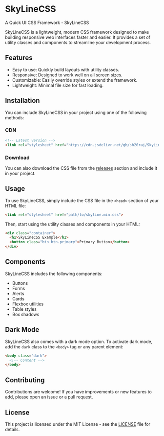 # SkyLineCSS

A Quick UI CSS Framework - SkyLineCSS

SkyLineCSS is a lightweight, modern CSS framework designed to make building responsive web interfaces faster and easier. It provides a set of utility classes and components to streamline your development process.

## Features

- Easy to use: Quickly build layouts with utility classes.
- Responsive: Designed to work well on all screen sizes.
- Customizable: Easily override styles or extend the framework.
- Lightweight: Minimal file size for fast loading.

## Installation

You can include SkyLineCSS in your project using one of the following methods:

### CDN

```html
<!-- Latest version -->
<link rel="stylesheet" href="https://cdn.jsdelivr.net/gh/sh20raj/SkyLineCSS@latest/skyline.min.css">
```

### Download

You can also download the CSS file from the [releases](https://github.com/sh20raj/SkyLineCSS/) section and include it in your project.

## Usage

To use SkyLineCSS, simply include the CSS file in the `<head>` section of your HTML file:

```html
<link rel="stylesheet" href="path/to/skyline.min.css">
```

Then, start using the utility classes and components in your HTML:

```html
<div class="container">
  <h1>SkyLineCSS Example</h1>
  <button class="btn btn-primary">Primary Button</button>
</div>
```

## Components

SkyLineCSS includes the following components:

- Buttons
- Forms
- Alerts
- Cards
- Flexbox utilities
- Table styles
- Box shadows

## Dark Mode

SkyLineCSS also comes with a dark mode option. To activate dark mode, add the `dark` class to the `<body>` tag or any parent element:

```html
<body class="dark">
  <!-- Content -->
</body>
```

## Contributing

Contributions are welcome! If you have improvements or new features to add, please open an issue or a pull request.

## License

This project is licensed under the MIT License - see the [LICENSE](LICENSE) file for details.
